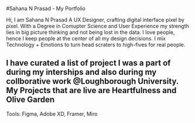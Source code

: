 #Sahana N Prasad - My Portfolio

Hi, I am Sahana N Prasad
A UX Designer, crafting digital interface pixel by pixel.
With a Degree in Comupter Science and User Experience my strength lies in big picture thinking and not being lost in the data. I love people, hence I keep people at the center of all my design decisions.
I mix Technology + Emotions to turn head scraters to high-fives for real people.

I have curated a list of project I was a part of during my interships and also during my collborative work @Loughborough University.
My Projects that are live are Heartfulness and Olive Garden
-----------------------------------------------------------------------------------------------------------------------------------------------------------------------------------------------------------------
Tools: Figma, Adobe XD, Framer, Miro
